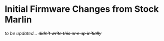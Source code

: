# Initial Firmware Changes from Stock Marlin

*to be updated... ~~didn't write this one up initially~~*
